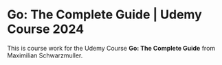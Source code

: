 # Go: The Complete Guide | Udemy Course 2024

This is course work for the Udemy Course **Go: The Complete Guide** from Maximilian Schwarzmuller.
